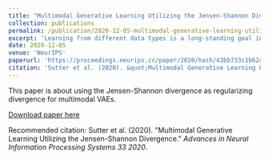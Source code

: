 ```yaml
---
title: "Multimodal Generative Learning Utilizing the Jensen-Shannon Divergence"
collection: publications
permalink: /publication/2020-12-05-multimodal-generative-learning-utilizing-the-jensen-shannon-divergence
excerpt: 'Learning from different data types is a long-standing goal in machine learning research, as multiple information sources co-occur when describing natural phenomena. However, existing generative models that approximate a multimodal ELBO rely on difficult or inefficient training schemes to learn a joint distribution and the dependencies between modalities. In this work, we propose a novel, efficient objective function that utilizes the Jensen-Shannon divergence for multiple distributions. It simultaneously approximates the unimodal and joint multimodal posteriors directly via a dynamic prior. In addition, we theoretically prove that the new multimodal JS-divergence (mmJSD) objective optimizes an ELBO. In extensive experiments, we demonstrate the advantage of the proposed mmJSD model compared to previous work in unsupervised, generative learning tasks.'
date: 2020-12-05
venue: 'NeurIPS'
paperurl: 'https://proceedings.neurips.cc/paper/2020/hash/43bb733c1b62a5e374c63cb22fa457b4-Abstract.html'
citation: 'Sutter et al. (2020). &quot;Multimodal Generative Learning Utilizing the Jensen-Shannon Divergence.&quot; <i>NeurIPS 2020</i>.'
---
```

This paper is about using the Jensen-Shannon divergence as regularizing divergence for multimodal VAEs.

[Download paper here](https://proceedings.neurips.cc/paper/2020/hash/43bb733c1b62a5e374c63cb22fa457b4-Abstract.html)

Recommended citation: Sutter et al. (2020). "Multimodal Generative Learning Utilizing the Jensen-Shannon Divergence." <i>Advances in Neural Information Processing Systems 33 2020</i>.
